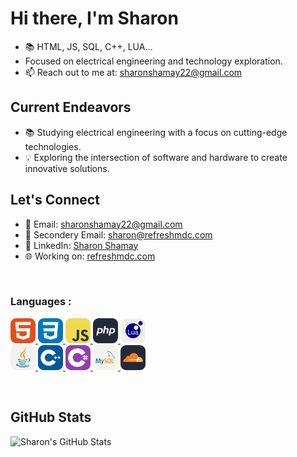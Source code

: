 # Hi there, I'm Sharon
- 📚 HTML, JS, SQL, C++, LUA...
- Focused on electrical engineering and technology exploration.
- 📫 Reach out to me at: [sharonshamay22@gmail.com](mailto:sharonshamay22@gmail.com)

## Current Endeavors
- 📚 Studying electrical engineering with a focus on cutting-edge technologies.
- 💡 Exploring the intersection of software and hardware to create innovative solutions.

## Let's Connect
- 📧 Email: [sharonshamay22@gmail.com](mailto:sharonshamay22@gmail.com)
- 📧 Secondery Email: [sharon@refreshmdc.com](mailto:sharonshamay22@gmail.com)
- 💼 LinkedIn: [Sharon Shamay](https://www.linkedin.com/in/sharon-shamay-a72b66231/)
- 🌐 Working on: [refreshmdc.com](https://refreshmdc.com)

<br>

<h3 align="left">Languages :</h3>
<p align="left">
    <a href="https://www.w3schools.com/html/" target="_blank" rel="noreferrer">
        <img src="https://raw.githubusercontent.com/tandpfun/skill-icons/main/icons/HTML.svg"
        alt="html5" width="40" height="40" />
    </a>  
    <a href="https://www.w3schools.com/css/" target="_blank" rel="noreferrer">
        <img src="https://raw.githubusercontent.com/tandpfun/skill-icons/main/icons/CSS.svg"
        alt="css3" width="40" height="40" />
    </a>  
    <a href="https://www.w3schools.com/js/" target="_blank" rel="noreferrer">
        <img src="https://raw.githubusercontent.com/tandpfun/skill-icons/main/icons/JavaScript.svg"
        alt="javascript" width="40" height="40" />
    </a>
    <a href="https://www.php.net/" target="_blank" rel="noreferrer">
        <img src="https://raw.githubusercontent.com/tandpfun/skill-icons/main/icons/PHP-Dark.svg"
        alt="php" width="40" height="40" />
    </a>
    <a href="https://www.lua.org/" target="_blank" rel="noreferrer">
        <img src="https://raw.githubusercontent.com/tandpfun/skill-icons/main/icons/Lua-Light.svg"
        alt="lua" width="40" height="40" />
    </a>
    <br>
    <a href="https://www.java.com/en/" target="_blank" rel="noreferrer">
        <img src="https://raw.githubusercontent.com/tandpfun/skill-icons/main/icons/Java-Light.svg"
        alt="java" width="40" height="40" />
    </a>
    <a href="https://www.w3schools.com/cpp/" target="_blank" rel="noreferrer">
        <img src="https://raw.githubusercontent.com/tandpfun/skill-icons/main/icons/CPP.svg"
        alt="cplusplus" width="40" height="40" />
    </a>
    <a href="https://docs.microsoft.com/en-us/dotnet/csharp/" target="_blank" rel="noreferrer">
        <img src="https://raw.githubusercontent.com/tandpfun/skill-icons/main/icons/CS.svg"
        alt="csharp" width="40" height="40" />
    </a>
    <a href="https://www.mysql.com/" target="_blank" rel="noreferrer">
        <img src="https://raw.githubusercontent.com/tandpfun/skill-icons/main/icons/MySQL-Light.svg"
        alt="mysql" width="40" height="40" />
    </a>
    <a href="https://www.cloudflare.com/" target="_blank" rel="noreferrer">
        <img src="https://raw.githubusercontent.com/tandpfun/skill-icons/main/icons/Cloudflare-Dark.svg"
        alt="mysql" width="40" height="40" />
    </a>
</p>

<br>


## GitHub Stats
![Sharon's GitHub Stats](https://github-readme-stats.vercel.app/api?username=sharonLmao&show_icons=true&count_private=true&hide=prs&theme=radical)
